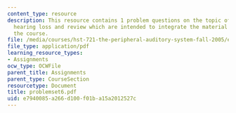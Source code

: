 ```yaml
---
content_type: resource
description: This resource contains 1 problem questions on the topic of sensorineural
  hearing loss and review which are intended to integrate the material learned in
  the course.
file: /media/courses/hst-721-the-peripheral-auditory-system-fall-2005/e7940085a266d100f01ba15a2012527c_problemset6.pdf
file_type: application/pdf
learning_resource_types:
- Assignments
ocw_type: OCWFile
parent_title: Assignments
parent_type: CourseSection
resourcetype: Document
title: problemset6.pdf
uid: e7940085-a266-d100-f01b-a15a2012527c
---
```

